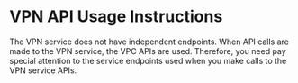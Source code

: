 # VPN API Usage Instructions<a name="en_topic_0093011479"></a>

The VPN service does not have independent endpoints. When API calls are made to the VPN service, the VPC APIs are used. Therefore, you need pay special attention to the service endpoints used when you make calls to the VPN service APIs.

